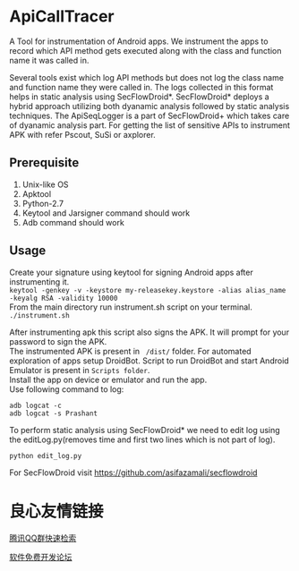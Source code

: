 # ApiCallTracer
A Tool for instrumentation of Android apps. We instrument the apps to record which API method gets executed along with the class and function name it was called in.

Several tools exist which log API methods but does not log the class name and function name they were called in. The logs collected in this format helps in static analysis using SecFlowDroid*. SecFlowDroid* deploys a hybrid approach utilizing both dyanamic analysis followed by static analysis techniques. The ApiSeqLogger is a part of SecFlowDroid+ which takes care of dyanamic analysis part.
For getting the list of sensitive APIs to instrument APK with refer Pscout, SuSi or axplorer.
## Prerequisite
1. Unix-like OS
2. Apktool
3. Python-2.7
4. Keytool and Jarsigner command should work
5. Adb command should work
## Usage
Create your signature using keytool for signing Android apps after instrumenting it.  
```keytool -genkey -v -keystore my-releasekey.keystore -alias alias_name -keyalg RSA -validity 10000```  
From the main directory run instrument.sh script on your terminal.  
```./instrument.sh   ```  

After instrumenting apk this script also signs the APK. It will prompt for your password to sign the APK.   
The instrumented APK is present in ` /dist/` folder.
For automated exploration of apps setup DroidBot. Script to run DroidBot and start Android Emulator is present in `Scripts folder`.  
Install the app on device or emulator and run the app.  
Use following command to log:  
  ```
  adb logcat -c  
  adb logcat -s Prashant  
```
  
To perform static analysis using SecFlowDroid* we need to edit log using the editLog.py(removes time and first two lines which is not part of log).  

```python edit_log.py  ```  

For SecFlowDroid visit https://github.com/asifazamali/secflowdroid






 # 良心友情链接

[腾讯QQ群快速检索](http://u.720life.cn/s/8cf73f7c)

[软件免费开发论坛](http://u.720life.cn/s/bbb01dc0)
